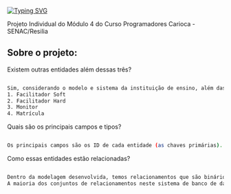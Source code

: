 [![Typing SVG](https://readme-typing-svg.herokuapp.com/?color=39A4C4&size=35&center=true&vCenter=true&width=1000&lines=+Sistema+de+Acompanhamento+do+Resilia+-+SAR+)](https://git.io/typing-svg)



Projeto Individual do Módulo 4 do Curso Programadores Carioca - SENAC/Resilia

<h2>Sobre o projeto:</h2>
Existem outras entidades além dessas três?

```sh

Sim, considerando o modelo e sistema da instituição de ensino, além das entidades que foram solicitadas (curso, turmas e alunos), foi necessário adicionar mais 4 entidades, sendo elas:
1. Facilitador Soft
2. Facilitador Hard
3. Monitor
4. Matrícula

```

Quais são os principais campos e tipos?

```sh

Os principais campos são os ID de cada entidade (as chaves primárias). A maioria dos campos são INT. 

```

Como essas entidades estão relacionadas?

```sh

Dentro da modelagem desenvolvida, temos relacionamentos que são binários e ternários. Por exemplo, o relacionamento Cursos-Turmas é um conjunto de relacionamentos binários, ou seja, ele envolve dois conjuntos de entidades. 
A maioria dos conjuntos de relacionamentos neste sistema de banco de dados é binária. Porém, existem conjuntos de relacionamentos que envolvem mais de dois conjuntos de entidades, como o relacionamento entre Turmas-Matrícula-Alunos. 

```
